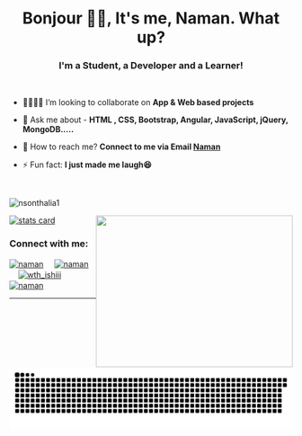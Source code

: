 <h1 align="center">Bonjour 👋🏻, It's me, Naman. What up? </h1>
<h3 align="center">I'm a Student, a Developer and a Learner!</h3>

<br>

- 🤜🏻🤛🏻 I’m looking to collaborate on **App & Web based projects**

- 💬 Ask me about - **HTML , CSS, Bootstrap, Angular, JavaScript, jQuery, MongoDB.....**

- 📧 How to reach me? **Connect to me via Email [Naman](mailto:namansonthalia5@gmail.com)**

- ⚡ Fun fact: **I just made me laugh😆**

<br>

<p align="left"> <img src="https://komarev.com/ghpvc/?username=nsonthalia1&label=Profile%20views&color=0e75b6&style=flat" alt="nsonthalia1" /></p>
<p>
<a align= "center" href="https://github.com/nsonthalia1">
  <img alt= "stats card" height="200px" width="400" src="https://github-readme-stats.vercel.app/api?username=nsonthalia1&theme=cobalt&show_icons=true&count_private=true" />
  <img align="right" height="270px" width="350" src="https://media.giphy.com/media/xUA7bdpLxQhsSQdyog/giphy.gif" /> </a>
</p>
<h3 align="left">Connect with me:</h3>
<a href="https://linkedin.com/in/nsonthalia1" target="blank"><img align="center" src="https://img.icons8.com/cute-clipart/64/000000/linkedin.png" alt="naman" height="50" width="50" /></a>&nbsp;&nbsp;&nbsp;&nbsp;
<a href="https://twitter.com/namaniyaa" target="blank"><img align="center" src="https://img.icons8.com/cute-clipart/64/000000/twitter.png" alt="naman" height="50" width="50" /></a> &nbsp;&nbsp;&nbsp;
<a href="https://instagram.com/namanxg" target="blank"><img align="center" src="https://img.icons8.com/cute-clipart/64/000000/instagram-new.png" alt="wth_ishiii" height="50" width="50" /></a> &nbsp;&nbsp;&nbsp;
<a href="https://fb.com/nsonthalia1" target="blank"><img align="center" src="https://img.icons8.com/cute-clipart/64/000000/facebook.png" alt="naman" height="50" width="50" /></a>
</p>

<hr>
<p align="center">
  <img src="https://github.com/nsonthalia1/nsonthalia1/blob/main/github-contribution-grid-snake.svg" alt="snake"></center>
</p>
